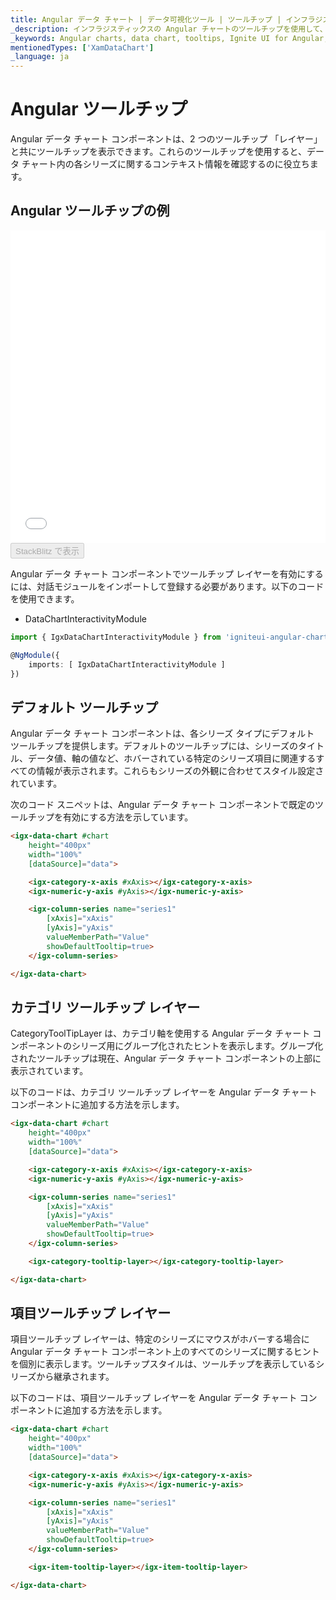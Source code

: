 ```yaml
---
title: Angular データ チャート | データ可視化ツール | ツールチップ | インフラジスティックス
_description: インフラジスティックスの Angular チャートのツールチップを使用して、重要なデータを表示します。Ignite UI for Angular グラフ チュートリアルを是非お試しください!
_keywords: Angular charts, data chart, tooltips, Ignite UI for Angular, Infragistics, Angular チャート, データ チャート, ツールチップ, インフラジスティックス
mentionedTypes: ['XamDataChart']
_language: ja
---
```


# Angular ツールチップ

Angular データ チャート コンポーネントは、2 つのツールチップ 「レイヤー」 と共にツールチップを表示できます。これらのツールチップを使用すると、データ チャート内の各シリーズに関するコンテキスト情報を確認するのに役立ちます。

## Angular ツールチップの例

<div class="sample-container loading" style="height: 500px">
    <iframe id="data-chart-series-tooltips-iframe" src='{environment:dvDemosBaseUrl}/charts/data-chart-series-tooltips' width="100%" height="100%" seamless frameBorder="0" onload="onXPlatSampleIframeContentLoaded(this);" alt="Angular ツールチップの例"></iframe>
</div>
<div>
    <button data-localize="stackblitz" disabled class="stackblitz-btn" data-iframe-id="data-chart-series-tooltips-iframe" data-demos-base-url="{environment:dvDemosBaseUrl}">StackBlitz で表示
    </button>


</div>

<div class="divider--half"></div>

Angular データ チャート コンポーネントでツールチップ レイヤーを有効にするには、対話モジュールをインポートして登録する必要があります。以下のコードを使用できます。

<!-- Blazor -->

-   DataChartInteractivityModule
    <!-- end: Blazor -->

```ts
import { IgxDataChartInteractivityModule } from 'igniteui-angular-charts';

@NgModule({
    imports: [ IgxDataChartInteractivityModule ]
})
```

## デフォルト ツールチップ

Angular データ チャート コンポーネントは、各シリーズ タイプにデフォルト ツールチップを提供します。デフォルトのツールチップには、シリーズのタイトル、データ値、軸の値など、ホバーされている特定のシリーズ項目に関連するすべての情報が表示されます。これらもシリーズの外観に合わせてスタイル設定されています。

次のコード スニペットは、Angular データ チャート コンポーネントで既定のツールチップを有効にする方法を示しています。

```html
<igx-data-chart #chart
    height="400px"
    width="100%"
    [dataSource]="data">

    <igx-category-x-axis #xAxis></igx-category-x-axis>
    <igx-numeric-y-axis #yAxis></igx-numeric-y-axis>

    <igx-column-series name="series1"
        [xAxis]="xAxis"
        [yAxis]="yAxis"
        valueMemberPath="Value"
        showDefaultTooltip=true>
    </igx-column-series>

</igx-data-chart>
```

## カテゴリ ツールチップ レイヤー

CategoryToolTipLayer は、カテゴリ軸を使用する Angular データ チャート コンポーネントのシリーズ用にグループ化されたヒントを表示します。グループ化されたツールチップは現在、Angular データ チャート コンポーネントの上部に表示されています。

以下のコードは、カテゴリ ツールチップ レイヤーを Angular データ チャート コンポーネントに追加する方法を示します。

```html
<igx-data-chart #chart
    height="400px"
    width="100%"
    [dataSource]="data">

    <igx-category-x-axis #xAxis></igx-category-x-axis>
    <igx-numeric-y-axis #yAxis></igx-numeric-y-axis>

    <igx-column-series name="series1"
        [xAxis]="xAxis"
        [yAxis]="yAxis"
        valueMemberPath="Value"
        showDefaultTooltip=true>
    </igx-column-series>

    <igx-category-tooltip-layer></igx-category-tooltip-layer>

</igx-data-chart>
```

## 項目ツールチップ レイヤー

項目ツールチップ レイヤーは、特定のシリーズにマウスがホバーする場合に Angular データ チャート コンポーネント上のすべてのシリーズに関するヒントを個別に表示します。ツールチップスタイルは、ツールチップを表示しているシリーズから継承されます。

以下のコードは、項目ツールチップ レイヤーを Angular データ チャート コンポーネントに追加する方法を示します。

```html
<igx-data-chart #chart
    height="400px"
    width="100%"
    [dataSource]="data">

    <igx-category-x-axis #xAxis></igx-category-x-axis>
    <igx-numeric-y-axis #yAxis></igx-numeric-y-axis>

    <igx-column-series name="series1"
        [xAxis]="xAxis"
        [yAxis]="yAxis"
        valueMemberPath="Value"
        showDefaultTooltip=true>
    </igx-column-series>

    <igx-item-tooltip-layer></igx-item-tooltip-layer>

</igx-data-chart>
```
